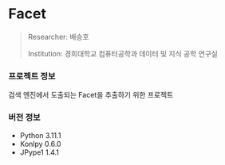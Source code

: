 # Facet

> Researcher: 배승호
> 
> Institution: 경희대학교 컴퓨터공학과 데이터 및 지식 공학 연구실

### 프로젝트 정보
검색 엔진에서 도출되는 Facet을 추출하기 위한 프로젝트

### 버전 정보
* Python 3.11.1
* Konlpy 0.6.0
* JPype1 1.4.1

